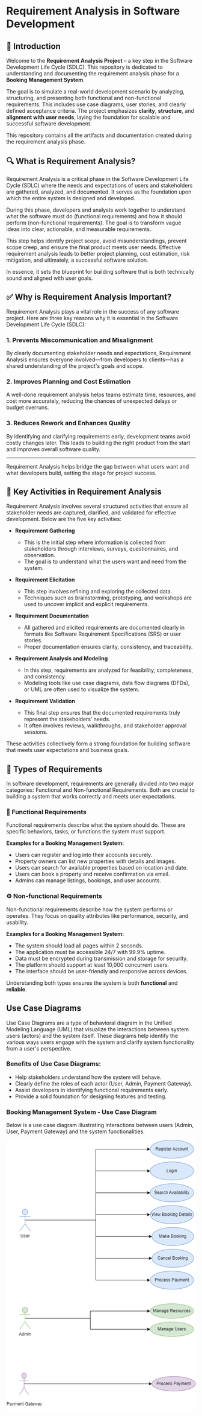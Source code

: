 # Requirement Analysis in Software Development

## 📌 Introduction

Welcome to the **Requirement Analysis Project** – a key step in the Software Development Life Cycle (SDLC). This repository is dedicated to understanding and documenting the requirement analysis phase for a **Booking Management System**.

The goal is to simulate a real-world development scenario by analyzing, structuring, and presenting both functional and non-functional requirements. This includes use case diagrams, user stories, and clearly defined acceptance criteria. The project emphasizes **clarity**, **structure**, and **alignment with user needs**, laying the foundation for scalable and successful software development.

This repository contains all the artifacts and documentation created during the requirement analysis phase.
## 🔍 What is Requirement Analysis?

Requirement Analysis is a critical phase in the Software Development Life Cycle (SDLC) where the needs and expectations of users and stakeholders are gathered, analyzed, and documented. It serves as the foundation upon which the entire system is designed and developed.

During this phase, developers and analysts work together to understand what the software must do (functional requirements) and how it should perform (non-functional requirements). The goal is to transform vague ideas into clear, actionable, and measurable requirements.

This step helps identify project scope, avoid misunderstandings, prevent scope creep, and ensure the final product meets user needs. Effective requirement analysis leads to better project planning, cost estimation, risk mitigation, and ultimately, a successful software solution.

In essence, it sets the blueprint for building software that is both technically sound and aligned with user goals.
## ✅ Why is Requirement Analysis Important?

Requirement Analysis plays a vital role in the success of any software project. Here are three key reasons why it is essential in the Software Development Life Cycle (SDLC):

### 1. Prevents Miscommunication and Misalignment
By clearly documenting stakeholder needs and expectations, Requirement Analysis ensures everyone involved—from developers to clients—has a shared understanding of the project's goals and scope.

### 2. Improves Planning and Cost Estimation
A well-done requirement analysis helps teams estimate time, resources, and cost more accurately, reducing the chances of unexpected delays or budget overruns.

### 3. Reduces Rework and Enhances Quality
By identifying and clarifying requirements early, development teams avoid costly changes later. This leads to building the right product from the start and improves overall software quality.

---

Requirement Analysis helps bridge the gap between what users want and what developers build, setting the stage for project success.
## 🧩 Key Activities in Requirement Analysis

Requirement Analysis involves several structured activities that ensure all stakeholder needs are captured, clarified, and validated for effective development. Below are the five key activities:

- **Requirement Gathering**
  - This is the initial step where information is collected from stakeholders through interviews, surveys, questionnaires, and observation.
  - The goal is to understand what the users want and need from the system.

- **Requirement Elicitation**
  - This step involves refining and exploring the collected data.
  - Techniques such as brainstorming, prototyping, and workshops are used to uncover implicit and explicit requirements.

- **Requirement Documentation**
  - All gathered and elicited requirements are documented clearly in formats like Software Requirement Specifications (SRS) or user stories.
  - Proper documentation ensures clarity, consistency, and traceability.

- **Requirement Analysis and Modeling**
  - In this step, requirements are analyzed for feasibility, completeness, and consistency.
  - Modeling tools like use case diagrams, data flow diagrams (DFDs), or UML are often used to visualize the system.

- **Requirement Validation**
  - This final step ensures that the documented requirements truly represent the stakeholders’ needs.
  - It often involves reviews, walkthroughs, and stakeholder approval sessions.

These activities collectively form a strong foundation for building software that meets user expectations and business goals.
## 📌 Types of Requirements

In software development, requirements are generally divided into two major categories: Functional and Non-functional Requirements. Both are crucial to building a system that works correctly and meets user expectations.

### 🔧 Functional Requirements

Functional requirements describe what the system should do. These are specific behaviors, tasks, or functions the system must support.

**Examples for a Booking Management System:**
- Users can register and log into their accounts securely.
- Property owners can list new properties with details and images.
- Users can search for available properties based on location and date.
- Users can book a property and receive confirmation via email.
- Admins can manage listings, bookings, and user accounts.

### ⚙️ Non-functional Requirements

Non-functional requirements describe how the system performs or operates. They focus on quality attributes like performance, security, and usability.

**Examples for a Booking Management System:**
- The system should load all pages within 2 seconds.
- The application must be accessible 24/7 with 99.9% uptime.
- Data must be encrypted during transmission and storage for security.
- The platform should support at least 10,000 concurrent users.
- The interface should be user-friendly and responsive across devices.

Understanding both types ensures the system is both **functional** and **reliable**.
## Use Case Diagrams

Use Case Diagrams are a type of behavioral diagram in the Unified Modeling Language (UML) that visualize the interactions between system users (actors) and the system itself. These diagrams help identify the various ways users engage with the system and clarify system functionality from a user's perspective.

### Benefits of Use Case Diagrams:
- Help stakeholders understand how the system will behave.
- Clearly define the roles of each actor (User, Admin, Payment Gateway).
- Assist developers in identifying functional requirements early.
- Provide a solid foundation for designing features and testing.

### Booking Management System - Use Case Diagram

Below is a use case diagram illustrating interactions between users (Admin, User, Payment Gateway) and the system functionalities.

![Use Case Diagram](alx-booking-uc.png)

